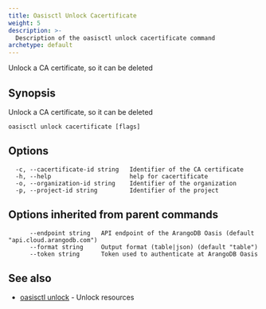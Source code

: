 ```yaml
---
title: Oasisctl Unlock Cacertificate
weight: 5
description: >-
  Description of the oasisctl unlock cacertificate command
archetype: default
---
```

Unlock a CA certificate, so it can be deleted

## Synopsis

Unlock a CA certificate, so it can be deleted

```
oasisctl unlock cacertificate [flags]
```

## Options

```
  -c, --cacertificate-id string   Identifier of the CA certificate
  -h, --help                      help for cacertificate
  -o, --organization-id string    Identifier of the organization
  -p, --project-id string         Identifier of the project
```

## Options inherited from parent commands

```
      --endpoint string   API endpoint of the ArangoDB Oasis (default "api.cloud.arangodb.com")
      --format string     Output format (table|json) (default "table")
      --token string      Token used to authenticate at ArangoDB Oasis
```

## See also

* [oasisctl unlock](_index.md)	 - Unlock resources

